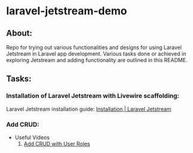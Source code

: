 # laravel-jetstream-demo

## About:

Repo for trying out various functionalities and designs for using Laravel Jetstream in Laravel app development.
Various tasks done or achieved in exploring Jetstream and adding functionality are outlined in this README.

## Tasks:

### Installation of Laravel Jetstream with Livewire scaffolding:
Laravel Jetstream installation guide: [Installation | Laravel Jetstream](https://jetstream.laravel.com/installation.html)

### Add CRUD:
- Useful Videos
   1. [Add CRUD with User Roles](https://www.youtube.com/watch?v=pyOcSEkG4Q0)

